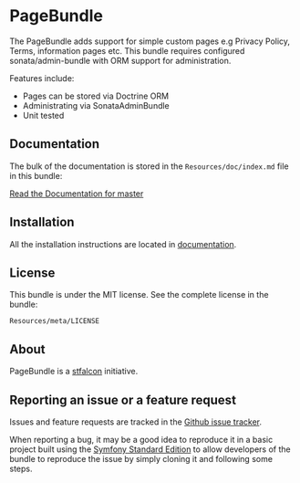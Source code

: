 PageBundle
=============

The PageBundle adds support for simple custom pages e.g Privacy Policy, Terms, information pages etc.
This bundle requires configured sonata/admin-bundle with ORM support for administration.

Features include:

- Pages can be stored via Doctrine ORM
- Administrating via SonataAdminBundle
- Unit tested


Documentation
-------------

The bulk of the documentation is stored in the `Resources/doc/index.md`
file in this bundle:

[Read the Documentation for master](https://github.com/mutuh/PageBundle/blob/master/Resources/doc/index.md)

Installation
------------

All the installation instructions are located in [documentation](https://github.com/mutuh/PageBundle/blob/master/Resources/doc/index.md).

License
-------

This bundle is under the MIT license. See the complete license in the bundle:

    Resources/meta/LICENSE

About
-----

PageBundle is a [stfalcon](https://github.com/stfalcon) initiative.

Reporting an issue or a feature request
---------------------------------------

Issues and feature requests are tracked in the [Github issue tracker](https://github.com/stfalcon/PageBundle/issues).

When reporting a bug, it may be a good idea to reproduce it in a basic project
built using the [Symfony Standard Edition](https://github.com/symfony/symfony-standard)
to allow developers of the bundle to reproduce the issue by simply cloning it
and following some steps.